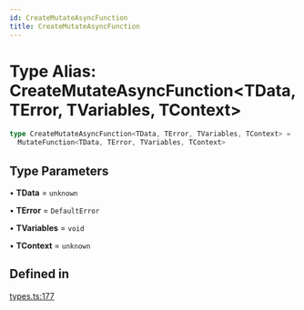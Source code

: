 ```yaml
---
id: CreateMutateAsyncFunction
title: CreateMutateAsyncFunction
---
```


# Type Alias: CreateMutateAsyncFunction\<TData, TError, TVariables, TContext\>

```ts
type CreateMutateAsyncFunction<TData, TError, TVariables, TContext> =
  MutateFunction<TData, TError, TVariables, TContext>
```

## Type Parameters

• **TData** = `unknown`

• **TError** = `DefaultError`

• **TVariables** = `void`

• **TContext** = `unknown`

## Defined in

[types.ts:177](https://github.com/TanStack/query/blob/main/packages/angular-query-experimental/src/types.ts#L177)
